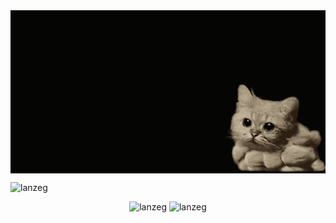 <img src="cat.gif" align="center" alt="wait mo yung cat">


<p align="left"> <img src="https://komarev.com/ghpvc/?username=lanzeg&label=Profile%20views&color=0e75b6&style=flat" alt="lanzeg" /> </p>



<p align="center">
  <img src="https://github-readme-streak-stats.herokuapp.com/?user=lanzeg&" alt="lanzeg" />
  <img src="https://github-readme-stats.vercel.app/api/top-langs?username=lanzeg&show_icons=true&locale=en&layout=compact" alt="lanzeg" />
   
</p>


